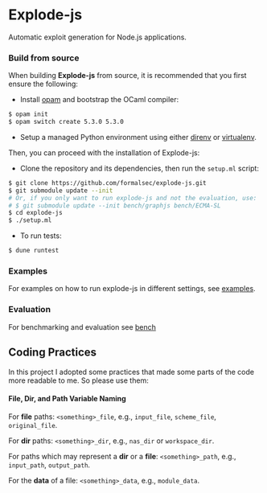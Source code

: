# Explode-js

Automatic exploit generation for Node.js applications.

### Build from source

When building **Explode-js** from source, it is recommended that you first
ensure the following:

- Install [opam](https://opam.ocaml.org/doc/Install.html) and bootstrap
the OCaml compiler:

<!-- $MDX skip -->
```sh
$ opam init
$ opam switch create 5.3.0 5.3.0
```

- Setup a managed Python environment using either [direnv](https://direnv.net/) or
[virtualenv](https://docs.python.org/3/library/venv.html).

Then, you can proceed with the installation of Explode-js:

- Clone the repository and its dependencies, then run the `setup.ml` script:

<!-- $MDX skip -->
```sh
$ git clone https://github.com/formalsec/explode-js.git
$ git submodule update --init
# Or, if you only want to run explode-js and not the evaluation, use:
# $ git submodule update --init bench/graphjs bench/ECMA-SL
$ cd explode-js
$ ./setup.ml
```

- To run tests:

<!-- $MDX skip -->
```sh
$ dune runtest
```

### Examples

For examples on how to run explode-js in different settings, see [examples].

### Evaluation

For benchmarking and evaluation see [bench]

[bench]: ./bench
[examples]: ./example

## Coding Practices

In this project I adopted some practices that made some parts of the code more
readable to me. So please use them:

#### File, Dir, and Path  Variable Naming

For **file** paths: `<something>_file`, e.g., `input_file`,
`scheme_file`, `original_file`.

For **dir** paths: `<something>_dir`, e.g., `nas_dir` or `workspace_dir`.

For paths which may represent a **dir** or a **file**: `<something>_path`, e.g., `input_path`, `output_path`.

For the **data** of a file: `<something>_data`, e.g., `module_data`.
